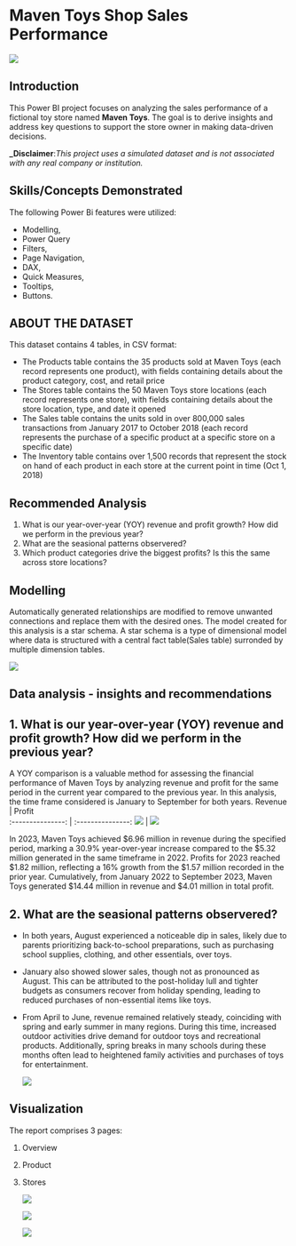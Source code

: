 # Maven Toys Shop Sales Performance 

![](Intro_Image.png)

## Introduction
This Power BI project focuses on analyzing the sales performance of a fictional toy store named **Maven Toys**. The goal is to derive insights and address key questions to support the store owner in making data-driven decisions.

**_Disclaimer**:_This project uses a simulated dataset and is not associated with any real company or institution._

## Skills/Concepts Demonstrated
The following Power Bi features were utilized:
- Modelling,
- Power Query
- Filters,
- Page Navigation,
- DAX,
- Quick Measures,
- Tooltips,
- Buttons.

## ABOUT THE DATASET

This dataset contains 4 tables, in CSV format:
- The Products table contains the 35 products sold at Maven Toys (each record represents
one product), with fields containing details about the product category, cost, and retail price
- The Stores table contains the 50 Maven Toys store locations (each record represents one
store), with fields containing details about the store location, type, and date it opened
- The Sales table contains the units sold in over 800,000 sales transactions from January
2017 to October 2018 (each record represents the purchase of a specific product at a specific
store on a specific date)
- The Inventory table contains over 1,500 records that represent the stock on hand of each
product in each store at the current point in time (Oct 1, 2018)

## Recommended Analysis
1.  What is our year-over-year (YOY) revenue and profit growth? How did we perform in the previous year?
2.  What are the seasional patterns observered?
3.  Which product categories drive the biggest profits? Is this the same across
store locations?

## Modelling

Automatically generated relationships are modified to remove unwanted connections and replace them with the desired ones. The model created for this analysis is a star schema. 
A star schema is a type of dimensional model where data is structured with a central fact table(Sales table) surronded by multiple dimension tables.

![](Adjusted_Model.png)

## Data analysis - insights and recommendations

## 1.	What is our year-over-year (YOY) revenue and profit growth? How did we perform in the previous year?

A YOY comparison is a valuable method for assessing the financial performance of Maven Toys by analyzing revenue and profit for the same period in the current year compared to the previous year. In this analysis, the time frame considered is January to September for both years.
Revenue         | Profit             
:---------------: | :---------------: 
![](Revenue.png) | ![](Profit2023.png)


In 2023, Maven Toys achieved $6.96 million in revenue during the specified period, marking a 30.9% year-over-year increase compared to the $5.32 million generated in the same timeframe in 2022. Profits for 2023 reached $1.82 million, reflecting a 16% growth from the $1.57 million recorded in the prior year. Cumulatively, from January 2022 to September 2023, Maven Toys generated $14.44 million in revenue and $4.01 million in total profit.

## 2. What are the seasional patterns observered?
- In both years, August experienced a noticeable dip in sales, likely due to parents prioritizing back-to-school preparations, such as purchasing school supplies, clothing, and other essentials, over toys.

- January also showed slower sales, though not as pronounced as August. This can be attributed to the post-holiday lull and tighter budgets as consumers recover from holiday spending, leading to reduced purchases of non-essential items like toys.

- From April to June, revenue remained relatively steady, coinciding with spring and early summer in many regions. During this time, increased outdoor activities drive demand for outdoor toys and recreational products. Additionally, spring breaks in many schools during these months often lead to heightened family activities and purchases of toys for entertainment.
  
  ![](Linechart.png)



## Visualization

The report comprises 3 pages:
1. Overview
2. Product
3. Stores

   ![](Overview.png)

   ![](Products_Performance.png)

    ![](Stores.png)

   




